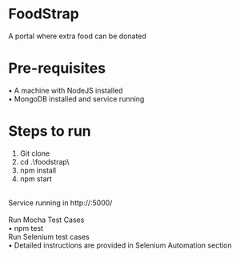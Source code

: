 # FoodStrap
A portal where extra food can be donated

# Pre-requisites
• A machine with NodeJS installed<br>
• MongoDB installed and service running


# Steps to run

1. Git clone
2. cd .\foodstrap\
3. npm install
4. npm start
<br>
Service running in http://<hostname>:5000/
  <br><br>
Run Mocha Test Cases <br>
• npm test<br>
Run Selenium test cases<br>
• Detailed instructions are provided in Selenium Automation section<br><br>
